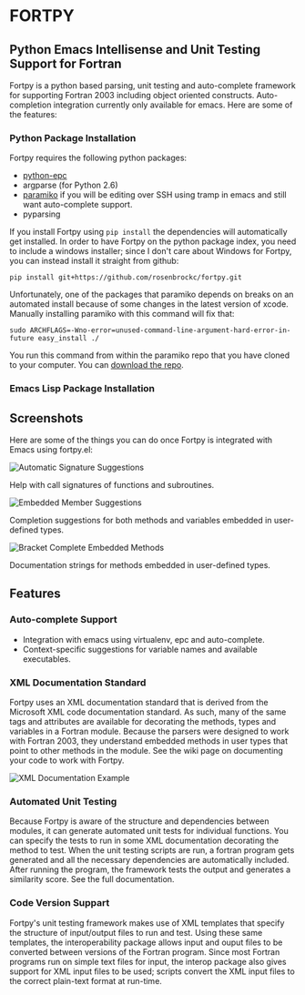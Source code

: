 FORTPY
======

Python Emacs Intellisense and Unit Testing Support for Fortran
------

Fortpy is a python based parsing, unit testing and auto-complete framework for supporting Fortran 2003 including object oriented constructs. Auto-completion integration currently only available for emacs. Here are some of the features:

### Python Package Installation

Fortpy requires the following python packages:
- [python-epc](https://github.com/tkf/python-epc)
- argparse (for Python 2.6)
- [paramiko](https://github.com/paramiko/paramiko) if you will be editing over SSH using tramp in emacs and still want auto-complete support.
- pyparsing

If you install Fortpy using `pip install` the dependencies will automatically get installed. In order to have Fortpy on the python package index, you need to include a windows installer; since I don't care about Windows for Fortpy, you can instead install it straight from github:

    pip install git+https://github.com/rosenbrockc/fortpy.git

Unfortunately, one of the packages that paramiko depends on breaks on an automated install because of some changes in the latest version of xcode. Manually installing paramiko with this command will fix that:

    sudo ARCHFLAGS=-Wno-error=unused-command-line-argument-hard-error-in-future easy_install ./

You run this command from within the paramiko repo that you have cloned to your computer. You can [download the repo](https://github.com/paramiko/paramiko).

### Emacs Lisp Package Installation



Screenshots
------

Here are some of the things you can do once Fortpy is integrated with Emacs using fortpy.el:

![Automatic Signature Suggestions](../master/docs/screeshots/signature.png "Help with call signatures of functions and subroutines.")

Help with call signatures of functions and subroutines.

![Embedded Member Suggestions](../master/docs/screenshots/completion.png "Completion suggestions for both methods and variables embedded in user-defined types.")

Completion suggestions for both methods and variables embedded in user-defined types.

![Bracket Complete Embedded Methods](../master/docs/screenshots/bracket_complete.png "Documentation strings for methods embedded in user-defined types")

Documentation strings for methods embedded in user-defined types.

Features
------

### Auto-complete Support
- Integration with emacs using virtualenv, epc and auto-complete.
- Context-specific suggestions for variable names and available executables.

### XML Documentation Standard

Fortpy uses an XML documentation standard that is derived from the Microsoft XML code documentation standard. As such, many of the same tags and attributes are available for decorating the methods, types and variables in a Fortran module. Because the parsers were designed to work with Fortran 2003, they understand embedded methods in user types that point to other methods in the module. See the wiki page on documenting your code to work with Fortpy.

![XML Documentation Example](../master/docs/screenshots/xml_docs.png "XML documentation standard allows for complex documentation strings and structures.")

### Automated Unit Testing

Because Fortpy is aware of the structure and dependencies between modules, it can generate automated unit tests for individual functions. You can specify the tests to run in some XML documentation decorating the method to test. When the unit testing scripts are run, a fortran program gets generated and all the necessary dependencies are automatically included. After running the program, the framework tests the output and generates a similarity score. See the full documentation.

### Code Version Suppart

Fortpy's unit testing framework makes use of XML templates that specify the structure of input/output files to run and test. Using these same templates, the interoperability package allows input and ouput files to be converted between versions of the Fortran program. Since most Fortran programs run on simple text files for input, the interop package also gives support for XML input files to be used; scripts convert the XML input files to the correct plain-text format at run-time.
